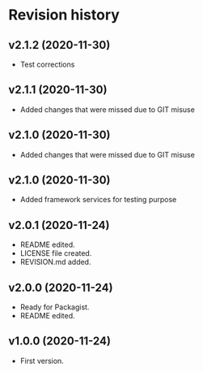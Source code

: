 Revision history
=================================



v2.1.2 (2020-11-30)
---------------------------------
* Test corrections


v2.1.1 (2020-11-30)
---------------------------------
* Added changes that were missed due to GIT misuse


v2.1.0 (2020-11-30)
---------------------------------
* Added changes that were missed due to GIT misuse

v2.1.0 (2020-11-30)
---------------------------------
* Added framework services for testing purpose

v2.0.1 (2020-11-24)
---------------------------------
* README edited.
* LICENSE file created.
* REVISION.md added.

v2.0.0 (2020-11-24)
---------------------------------

* Ready for Packagist.
* README edited.




v1.0.0 (2020-11-24)
---------------------------------

* First version.
